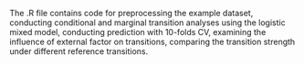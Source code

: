 The .R file contains code for preprocessing the example dataset, conducting conditional and marginal transition analyses using the logistic mixed model, conducting prediction with 10-folds CV, examining the influence of external factor on transitions, comparing the transition strength under different reference transitions.

